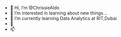 - 👋 Hi, I’m @ChrissieAldo
- 👀 I’m interested in learning about new things...
- 🌱 I’m currently learning Data Analytics at RIT,Dubai
- 💞️ 
- 📫 

<!---
ChrissieAldo/ChrissieAldo is a ✨ special ✨ repository because its `README.md` (this file) appears on your GitHub profile.
You can click the Preview link to take a look at your changes.
--->
